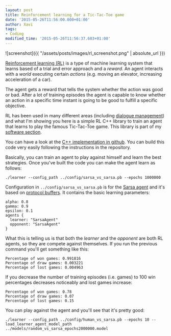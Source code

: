 ```yaml
---
layout: post
title: Reinforcement learning for a Tic-Tac-Toe game
date: '2015-05-26T11:56:00.000+01:00'
author: Xavi
tags:
- Coding
modified_time: '2015-05-26T11:56:37.603+01:00'
---
```


![screenshot]({{ "/assets/posts/images/rl_screenshot.png" | absolute_url }})

[Reinforcement learning (RL)](http://en.wikipedia.org/wiki/Reinforcement_learning) is a type of machine learning system that learns based of a trial and error approach and a <i>reward</i>. An agent interacts with a <i>world</i> executing certain <i>actions</i> (e.g. moving an elevator, increasing acceleration of a car).

The agent gets a reward that tells the system whether the action was good or bad. After a lot of training episodes the agent is capable to know whether an action in a specific time instant is going to be good to fulfill a specific objective.

RL has been used in many different areas (including [dialogue management](http://www.xavigonzalvo.com/dialogue-systems)) and what I'm showing you here is a simple RL C++ library to train an agent that learns to play the famous Tic-Tac-Toe game. This library is part of my [software section](http://www.xavigonzalvo.com/software).

You can have a look at the [C++ implementation in github](https://github.com/xavigonzalvo/tictactoe). You can build this code very easily following the instructions in the repository.

Basically, you can train an agent to play against himself and learn the best strategies. Once you've built the code you can make the agent learn as follows:

```
./learner --config_path ../config/sarsa_vs_sarsa.pb --epochs 1000000
```

Configuration in `../config/sarsa_vs_sarsa.pb` is for the [Sarsa agent](http://en.wikipedia.org/wiki/SARSA) and it's based on [protocol buffers](https://github.com/google/protobuf/"). It contains the basic learning parameters:

```
alpha: 0.8
gamma: 0.9
epsilon: 0.1
agents {
  learner: "SarsaAgent"
  opponent: "SarsaAgent"
}
```

What this is telling us is that both the <i>learner</i> and the <i>opponent</i> are both RL agents, so they are compete against themselves. If you run the previous command you'll get something like this:

```
Percentage of won games: 0.991816
Percentage of draw games: 0.003221
Percentage of lost games: 0.004963
```

If you decrease the number of training episodes (i.e. games) to 100 win percentages decreases noticeably and lost games increase:

```
Percentage of won games: 0.78
Percentage of draw games: 0.07
Percentage of lost games: 0.15
```

You can play against the agent and you'll see that it's pretty good:

```
./learner --config_path ../config/human_vs_sarsa.pb --epochs 10 --load_learner_agent_model_path ../models/random_vs_sarsa_epochs2000000.model
```
